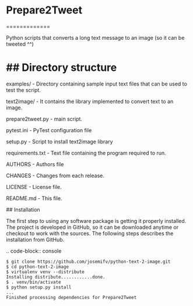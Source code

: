 # Prepare2Tweet
=============

Python scripts that converts a long text message to an image (so it can be tweeted ^^)

## Directory structure
===================

examples/ - Directory containing sample input text files that can be used to test the script.

text2image/ - It contains the library implemented to convert text to an image.

prepare2tweet.py - main script.

pytest.ini - PyTest configuration file

setup.py - Script to install text2image library

requirements.txt - Text file containing the program required to run.

AUTHORS - Authors file

CHANGES - Changes from each release.

LICENSE - License file.

README.md - This file.


## Installation

The first step to using any software package is getting it properly installed. The project is developed in GitHub, so it can be downloaded anytime or checkout to work with the sources. The following steps describes the installation from GitHub.

.. code-block:: console

    $ git clone https://github.com/josemifv/python-text-2-image.git
    $ cd python-text-2-image
    $ virtualenv venv --distribute
    Installing distribute............done.
    $ . venv/bin/activate
    $ python setup.py install
    ...
    Finished processing dependencies for Prepare2Tweet

